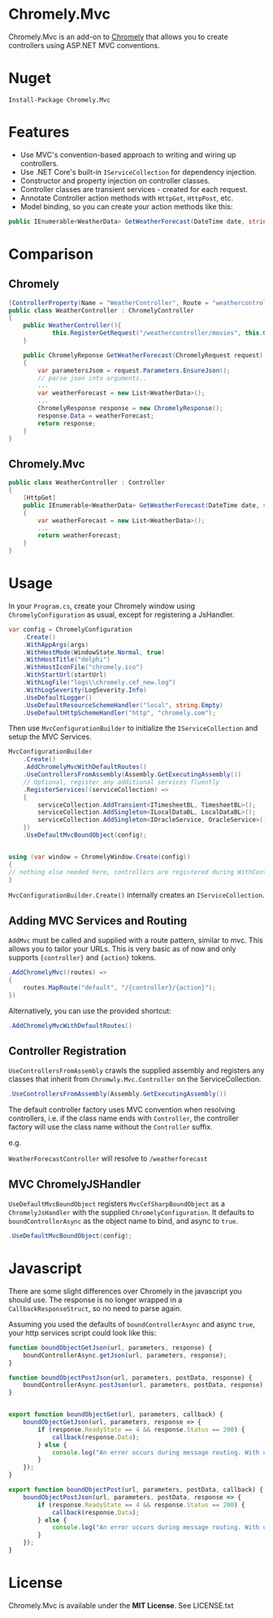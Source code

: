 # Chromely.Mvc

Chromely.Mvc is an add-on to [Chromely](https://github.com/chromelyapps/Chromely) that allows you to create controllers using ASP.NET MVC conventions.

# Nuget

```
Install-Package Chromely.Mvc
```

# Features
* Use MVC's convention-based approach to writing and wiring up controllers.
* Use .NET Core's built-in `IServiceCollection` for dependency injection.
* Constructor and property injection on controller classes.
* Controller classes are transient services - created for each request.
* Annotate Controller action methods with `HttpGet`, `HttpPost`, etc.
* Model binding, so you can create your action methods like this:

```csharp
public IEnumerable<WeatherData> GetWeatherForecast(DateTime date, string location)
```

# Comparison

## Chromely
```csharp
[ControllerProperty(Name = "WeatherController", Route = "weathercontroller")]
public class WeatherController : ChromelyController
{
	public WeatherController(){
            this.RegisterGetRequest("/weathercontroller/movies", this.GetMovies);
	}

	public ChromelyReponse GetWeatherForecast(ChromelyRequest request)
	{
		var parametersJsom = request.Parameters.EnsureJson();
		// parse json into arguments..
		...			
		var weatherForecast = new List<WeatherData>();
		... 
		ChromelyResponse response = new ChromelyResponse();
		response.Data = weatherForecast; 
		return response;
	}
}
```

## Chromely.Mvc

```csharp
public class WeatherController : Controller
{
	[HttpGet]
	public IEnumerable<WeatherData> GetWeatherForecast(DateTime date, string location)
	{
		var weatherForecast = new List<WeatherData>();
		... 
		return weatherForecast;
	}
}

```


# Usage

In your `Program.cs`, create your Chromely window using `ChromelyConfiguration` as usual, except for registering a JsHandler.

```csharp
var config = ChromelyConfiguration
	.Create()
	.WithAppArgs(args)
	.WithHostMode(WindowState.Normal, true)
	.WithHostTitle("delphi")
	.WithHostIconFile("chromely.ico")
	.WithStartUrl(startUrl)
	.WithLogFile("logs\\chromely.cef_new.log")
	.WithLogSeverity(LogSeverity.Info)
	.UseDefaultLogger()
	.UseDefaultResourceSchemeHandler("local", string.Empty)
	.UseDefaultHttpSchemeHandler("http", "chromely.com");
```

Then use `MvcConfigurationBuilder` to initialize the `IServiceCollection` and setup the MVC Services. 

```csharp
MvcConfigurationBuilder
	.Create()
	.AddChromelyMvcWithDefaultRoutes()
	.UseControllersFromAssembly(Assembly.GetExecutingAssembly())
	// Optional, register any additional services fluently
	.RegisterServices((serviceCollection) =>
	{
		serviceCollection.AddTransient<ITimesheetBL, TimesheetBL>();
		serviceCollection.AddSingleton<ILocalDataBL, LocalDataBL>();
		serviceCollection.AddSingleton<IOracleService, OracleService>();
	})
	.UseDefaultMvcBoundObject(config);


using (var window = ChromelyWindow.Create(config))
{
// nothing else needed here, controllers are registered during WithControllersAssembly
}
```

`MvcConfigurationBuilder.Create()` internally creates an `IServiceCollection`.

## Adding MVC Services and Routing 

`AddMvc` must be called and supplied with a route pattern, similar to mvc. This allows you to tailor your URLs.  This is very basic as of now and only supports `{controller}` and `{action}` tokens. 

```csharp
.AddChromelyMvc((routes) =>
{
	routes.MapRoute("default", "/{controller}/{action}");
})
```

Alternatively, you can use the provided shortcut:

```csharp
.AddChromelyMvcWithDefaultRoutes()
```

## Controller Registration 

`UseControllersFromAssembly` crawls the supplied assembly and registers any classes that inherit from `Chromwly.Mvc.Controller` on the ServiceCollection.

```csharp
.UseControllersFromAssembly(Assembly.GetExecutingAssembly())
```

The default controller factory uses MVC convention when resolving controllers, i.e. if the class name ends with `Controller`, the controller factory will use the class name without the `Controller` suffix.

e.g.

`WeatherForecastController` will resolve to `/weatherforecast`

## MVC ChromelyJSHandler

`UseDefaultMvcBoundObject` registers `MvcCefSharpBoundObject` as a `ChromelyJsHandler` with the supplied `ChromelyConfiguration`. It defaults to `boundControllerAsync` as the object name to bind, and async to `true`.

```csharp
.UseDefaultMvcBoundObject(config);
```

# Javascript

There are some slight differences over Chromely in the javascript you should use. The response is no longer wrapped in a `CallbackResponseStruct`, so no need to parse again.

Assuming you used the defaults of `boundControllerAsync` and async `true`, your http services script could look like this:


```js
function boundObjectGetJson(url, parameters, response) {
    boundControllerAsync.getJson(url, parameters, response);
}

function boundObjectPostJson(url, parameters, postData, response) {
    boundControllerAsync.postJson(url, parameters, postData, response);
}


export function boundObjectGet(url, parameters, callback) {
	boundObjectGetJson(url, parameters, response => {
		if (response.ReadyState == 4 && response.Status == 200) {
			callback(response.Data);
		} else {
			console.log("An error occurs during message routing. With ur:" + url + ". Response received:" + response);
		}
	});
}

export function boundObjectPost(url, parameters, postData, callback) {
	boundObjectPostJson(url, parameters, postData, response => {
		if (response.ReadyState == 4 && response.Status == 200) {
			callback(response.Data);
		} else {
			console.log("An error occurs during message routing. With ur:" + url + ". Response received:" + response);
		}
	});
}
```

# License

Chromely.Mvc is available under the **MIT License**. See LICENSE.txt